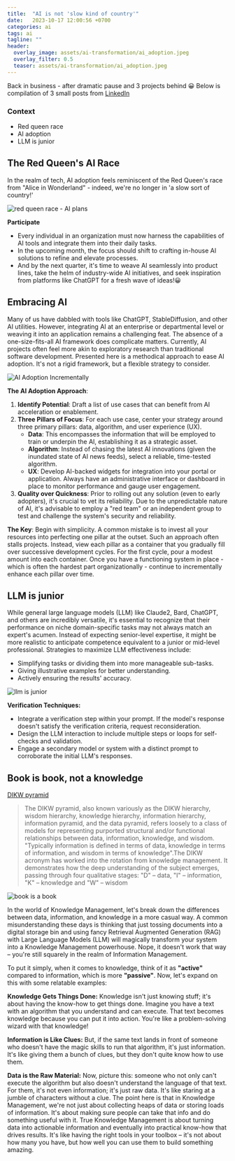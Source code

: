 ```yaml
---
title:  "AI is not 'slow kind of country'"
date:   2023-10-17 12:00:56 +0700
categories: ai
tags: ai
tagline: ""
header:
  overlay_image: assets/ai-transformation/ai_adoption.jpeg
  overlay_filter: 0.5
  teaser: assets/ai-transformation/ai_adoption.jpeg
---
```


Back in business - after dramatic pause and 3 projects behind 😀
Below is compilation of 3 small posts from [LinkedIn](https://www.linkedin.com/in/skovalev/recent-activity/all/)


### Context 
- Red queen race
- AI adoption
- LLM is junior


## The Red Queen's AI Race
In the realm of tech, AI adoption feels reminiscent of the Red Queen's race from "Alice in Wonderland" - indeed, we're no longer in 'a slow sort of country!'

![red queen race - AI plans](/assets/ai-transformation/red_queen_race.jpeg)

**Participate**
- Every individual in an organization must now harness the capabilities of AI tools and integrate them into their daily tasks.
- In the upcoming month, the focus should shift to crafting in-house AI solutions to refine and elevate processes.
- And by the next quarter, it's time to weave AI seamlessly into product lines, take the helm of industry-wide AI initiatives, and seek inspiration from platforms like ChatGPT for a fresh wave of ideas!😀



## Embracing AI
Many of us have dabbled with tools like ChatGPT, StableDiffusion, and other AI utilities. However, integrating AI at an enterprise or departmental level or weaving it into an application remains a challenging feat. The absence of a one-size-fits-all AI framework does complicate matters. Currently, AI projects often feel more akin to exploratory research than traditional software development. Presented here is a methodical approach to ease AI adoption. It's not a rigid framework, but a flexible strategy to consider.

![AI Adoption Incrementally](/assets/ai-transformation/ai_adoption.jpeg)

**The AI Adoption Approach**:
1. **Identify Potential**: Draft a list of use cases that can benefit from AI acceleration or enablement.
2. **Three Pillars of Focus**: For each use case, center your strategy around three primary pillars: data, algorithm, and user experience (UX).
   - **Data**: This encompasses the information that will be employed to train or underpin the AI, establishing it as a strategic asset.
   - **Algorithm**: Instead of chasing the latest AI innovations (given the inundated state of AI news feeds), select a reliable, time-tested algorithm.
   - **UX**: Develop AI-backed widgets for integration into your portal or application. Always have an administrative interface or dashboard in place to monitor performance and gauge user engagement.
3. **Quality over Quickness**: Prior to rolling out any solution (even to early adopters), it's crucial to vet its reliability. Due to the unpredictable nature of AI, it's advisable to employ a "red team" or an independent group to test and challenge the system's security and reliability.

**The Key**: Begin with simplicity. A common mistake is to invest all your resources into perfecting one pillar at the outset. Such an approach often stalls projects. Instead, view each pillar as a container that you gradually fill over successive development cycles. For the first cycle, pour a modest amount into each container. Once you have a functioning system in place - which is often the hardest part organizationally - continue to incrementally enhance each pillar over time.

## LLM is junior
While general large language models (LLM) like Claude2, Bard, ChatGPT, and others are incredibly versatile, it's essential to recognize that their performance on niche domain-specific tasks may not always match an expert's acumen. Instead of expecting senior-level expertise, it might be more realistic to anticipate competence equivalent to a junior or mid-level professional. Strategies to maximize LLM effectiveness include:
- Simplifying tasks or dividing them into more manageable sub-tasks.
- Giving illustrative examples for better understanding.
- Actively ensuring the results' accuracy.

![llm is junior](/assets/ai-transformation/llm_is_junior.jpeg)

**Verification Techniques:**
- Integrate a verification step within your prompt. If the model's response doesn't satisfy the verification criteria, request reconsideration.
- Design the LLM interaction to include multiple steps or loops for self-checks and validation.
- Engage a secondary model or system with a distinct prompt to corroborate the initial LLM's responses.


## Book is book, not a knowledge
[DIKW pyramid](https://en.wikipedia.org/wiki/DIKW_pyramid)
> The DIKW pyramid, also known variously as the DIKW hierarchy, wisdom hierarchy, knowledge hierarchy, information hierarchy, information pyramid, and the data pyramid, refers loosely to a class of models for representing purported structural and/or functional relationships between data, information, knowledge, and wisdom. "Typically information is defined in terms of data, knowledge in terms of information, and wisdom in terms of knowledge".The DIKW acronym has worked into the rotation from knowledge management. It demonstrates how the deep understanding of the subject emerges, passing through four qualitative stages: "D" – data, "I" – information, "K" – knowledge and "W" – wisdom

![book is a book](/assets/ai-transformation/book_is_a_book.png)

In the world of Knowledge Management, let's break down the differences between data, information, and knowledge in a more casual way. A common misunderstanding these days is thinking that just tossing documents into a digital storage bin and using fancy Retrieval Augmented Generation (RAG) with Large Language Models (LLM) will magically transform your system into a Knowledge Management powerhouse. Nope, it doesn't work that way – you're still squarely in the realm of Information Management.

To put it simply, when it comes to knowledge, think of it as __"active"__ compared to information, which is more __"passive"__.
Now, let's expand on this with some relatable examples:

**Knowledge Gets Things Done:**
Knowledge isn't just knowing stuff; it's about having the know-how to get things done. Imagine you have a text with an algorithm that you understand and can execute. That text becomes knowledge because you can put it into action. You're like a problem-solving wizard with that knowledge!

**Information is Like Clues:**
But, if the same text lands in front of someone who doesn't have the magic skills to run that algorithm, it's just information. It's like giving them a bunch of clues, but they don't quite know how to use them.

**Data is the Raw Material:**
Now, picture this: someone who not only can't execute the algorithm but also doesn't understand the language of that text. For them, it's not even information; it's just raw data. It's like staring at a jumble of characters without a clue.
The point here is that in Knowledge Management, we're not just about collecting heaps of data or storing loads of information. It's about making sure people can take that info and do something useful with it. True Knowledge Management is about turning data into actionable information and eventually into practical know-how that drives results. It's like having the right tools in your toolbox – it's not about how many you have, but how well you can use them to build something amazing.


